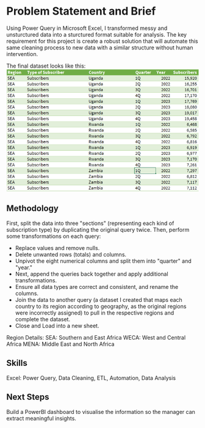 # Problem Statement and Brief
Using Power Query in Microsoft Excel, I transformed messy and unsturctured data into a sturctured format suitable for analysis. 
The key requirement for this project is create a robust solution that will automate this same cleaning process to new data with a 
similar structure without human intervention.

The final dataset looks like this:
![Final Result Set](final-structure.png)

## Methodology
First, split the data into three "sections" (representing each kind of subscription type) by duplicating the original query twice. Then, perform some transformations on each query:

- Replace values and remove nulls.
- Delete unwanted rows (totals) and columns.
- Unpivot the eight numerical columns and split them into "quarter" and "year."
- Next, append the queries back together and apply additional transformations.
- Ensure all data types are correct and consistent, and rename the columns.
- Join the data to another query (a dataset I created that maps each country to its region according to geography, as the original regions were incorrectly assigned) to pull in the respective regions and complete the dataset.
- Close and Load into a new sheet.

Region Details:
SEA: Southern and East Africa
WECA: West and Central Africa
MENA: Middle East and North Africa

## Skills
Excel: Power Query, Data Cleaning, ETL, Automation, Data Analysis

## Next Steps
Build a PowerBI dashboard to visualise the information so the manager can extract meaningful insights.
